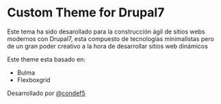 # Custom Theme for Drupal7

Este tema ha sido desarollado para la construcción ágil de sitios webs modernos con Drupal7, esta compuesto de tecnologías minimalistas pero de un gran poder creativo a la hora de desarrollar sitios web dinámicos

Este theme esta basado en:

* Bulma
* Flexboxgrid

Desarrollado por [@condef5](https://twitter.com/condef5)